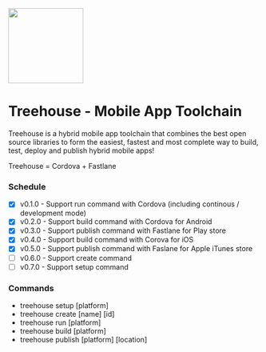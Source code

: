 <img src="https://image.flaticon.com/icons/png/512/36/36366.png" width="150px" />

# Treehouse - Mobile App Toolchain

Treehouse is a hybrid mobile app toolchain that combines the best open source libraries to form the easiest, fastest and most complete way to build, test, deploy and publish hybrid mobile apps!

Treehouse = Cordova + Fastlane

### Schedule
 - [x] v0.1.0 - Support run command with Cordova (including continous / development mode)
 - [x] v0.2.0 - Support build command with Cordova for Android
 - [x] v0.3.0 - Support publish command with Fastlane for Play store
 - [x] v0.4.0 - Support build command with Corova for iOS 
 - [x] v0.5.0 - Support publish command with Faslane for Apple iTunes store
 - [ ] v0.6.0 - Support create command
 - [ ] v0.7.0 - Support setup command
 
### Commands
- treehouse setup [platform]
- treehouse create [name] [id]
- treehouse run [platform]
- treehouse build [platform]
- treehouse publish [platform] [location]
